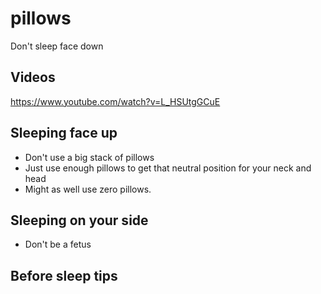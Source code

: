 # pillows

Don't sleep face down

## Videos

https://www.youtube.com/watch?v=L_HSUtgGCuE

## Sleeping face up

- Don't use a big stack of pillows
- Just use enough pillows to get that neutral position for your neck and head
- Might as well use zero pillows.

## Sleeping on your side

- Don't be a fetus

## Before sleep tips



